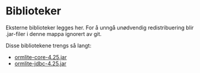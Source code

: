 Biblioteker
===========
Eksterne biblioteker legges her. For å unngå unødvendig redistribuering blir .jar-filer i denne mappa ignorert av git.

Disse bibliotekene trengs så langt:
* [ormlite-core-4.25.jar](http://ormlite.com/releases/4.25/ormlite-core-4.25.jar)
* [ormlite-jdbc-4.25.jar](http://ormlite.com/releases/4.25/ormlite-jdbc-4.25.jar)
